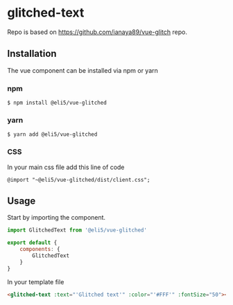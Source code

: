 # glitched-text

Repo is based on https://github.com/ianaya89/vue-glitch repo.

## Installation
The vue component can be installed via npm or yarn

### npm 
```
$ npm install @eli5/vue-glitched
```

### yarn
```
$ yarn add @eli5/vue-glitched
```

### CSS

In your main css file add this line of code

```
@import "~@eli5/vue-glitched/dist/client.css";
```

## Usage

Start by importing the component.

```javascript
import GlitchedText from '@eli5/vue-glitched'

export default {
	components: {
		GlitchedText
	}
}
```

In your template file

```html
<glitched-text :text="'Glitched text'" :color="'#FFF'" :fontSize="50"></glitched-text>
```